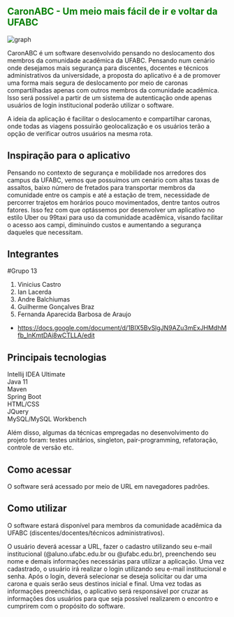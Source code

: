  <h2 style="color: green">CaronABC - Um meio mais fácil de ir e voltar  da UFABC</h2>

![graph](https://lh3.googleusercontent.com/nFTZh-86Bv8GkfzJj7KOvWXWR1eZeaND9U8NAhF1yoDUIpb_8YqXmq2PL0zfbMaOnqZCeaP8HHcQJ2yxL5iRgtBiouMozb8Xv9tuGtNx5FQ0s2yLmgjP08Gx4BMLuCX1PHSEZN1B7IV8VorIqfX9ICdeE75qoqPntdc7kgl52AujtH7Q3UDZUpmOPJ8KLpMMZt3zNdMvHQ0RRgIFkWjU_B5mROQ0oYKGqsA7Qa7rPnOq24ErOt66-mH5ZREygmdszpDwsGPhkzaXywswFRkHNeEpWCkN9vzPqvBCHHPjKz1vU8lYR8LS-4pzpm6gg4i1s-Hv6ilAQ--vUEQ39Sg-MLU88H-sUjrFgb4LIiYeIhSrVM3vUOVLVOz6JVSSxeRxoXn-0IzQv8thRccS-fVanzwRm2m1YNRyj5kC5yZ8zPFApyRr9hYDw4lrw5Xyz9GvZYq8NQPV7fb0dqvWJE1GU96JyiNv7yikvKIAR04VTnWXACdRplJg7n7KXPGhnGgeUxURxXSCgEcSyLyMXYjh5_nGy2rXY1YA4U6QFffOC-QLx7RXBj64lNHESJlxxV0Z2Bo6PikS70vc3MsjdgoaGjA05VKLlEu3T2udORJK2qB12O9UJp8OYLWFQ3YgcKxgaaSKH1HRILatsErJMGSeQd4q5IeIwRNgNNGyzIZVslNpzE6b8UNcIlCo07-506zwH2MTAsearNW1SyVgySOBUwT1HY1-CvwqfWbrSvqKIv70ewU13QHntp7GM_ub=w479-h270-no?authuser=0)

CaronABC é um software desenvolvido pensando no deslocamento dos membros da comunidade acadêmica da UFABC. Pensando num cenário onde desejamos mais segurança para discentes, docentes e técnicos administrativos da universidade, a proposta do aplicativo é a de promover uma forma mais segura de deslocamento por meio de caronas compartilhadas apenas com outros membros da comunidade acadêmica. Isso será possível a partir de um sistema de autenticação onde apenas usuários de login institucional poderão utilizar o software.

A ideia da aplicação é facilitar o deslocamento e compartilhar caronas, onde todas as viagens possuirão geolocalização e os usuários terão a opção de verificar outros usuários na mesma rota.


<h2>Inspiração para o aplicativo</h2>

Pensando no contexto de segurança e mobilidade nos arredores dos campus da UFABC, vemos que possuímos um cenário com altas taxas de assaltos, baixo número de fretados para transportar membros da comunidade entre os campis e até a estação de trem, necessidade de percorrer trajetos em horários pouco movimentados, dentre tantos outros fatores. Isso fez com que optássemos por desenvolver um aplicativo no estilo Uber ou 99taxi para uso da comunidade acadêmica, visando facilitar o acesso aos campi, diminuindo custos e aumentando a segurança daqueles que necessitam.

<h2>Integrantes</h2>

#Grupo 13
1. Vinicius Castro
1. Ian Lacerda
1. Andre Balchiumas
1. Guilherme Gonçalves Braz
1. Fernanda Aparecida Barbosa de Araujo

* https://docs.google.com/document/d/1BIX5BvSlgJN9AZu3mExJHMdhMfb_lnKmtDAi8wCTLLA/edit

<h2>Principais tecnologias</h2>

Intellij IDEA Ultimate\
Java 11\
Maven\
Spring Boot\
HTML/CSS\
JQuery\
MySQL/MySQL Workbench

Além disso, algumas da técnicas empregadas no desenvolvimento do projeto foram: testes unitários, singleton, pair-programming, refatoração, controle de versão etc.

<h2>Como acessar</h2>

O software será acessado por meio de URL em navegadores padrões.

<h2>Como utilizar</h2>

O software estará disponível para membros da comunidade acadêmica da UFABC (discentes/docentes/técnicos administrativos). 

O usuário deverá acessar a URL, fazer o cadastro utilizando seu e-mail institucional (@aluno.ufabc.edu.br ou @ufabc.edu.br), preenchendo seu nome e demais informações necessárias para utilizar a aplicação. 
Uma vez cadastrado, o usuário irá realizar o login utilizando seu e-mail institucional e senha. Após o login, deverá selecionar se deseja solicitar ou dar uma carona e quais serão seus destinos inicial e final. 
Uma vez todas as informações preenchidas, o aplicativo será responsável por cruzar as informações dos usuários para que seja possível realizarem o encontro e cumprirem com o propósito do software.

